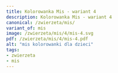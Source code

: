 ```yaml
---
title: Kolorowanka Mis - wariant 4
description: Kolorowanka Mis - wariant 4
canonical: /zwierzeta/mis/
variant_of: mis
image: /zwierzeta/mis/4/mis-4.svg
pdf: /zwierzeta/mis/4/mis-4.pdf
alt: "mis kolorowanki dla dzieci"
tags:
- zwierzeta
- mis
---
```

